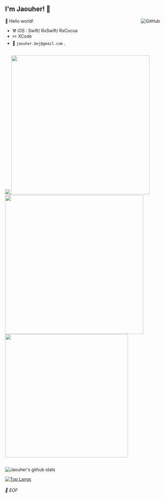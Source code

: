 ## I'm Jaouher! :wave:

<a href="https://github.com/jaouherbejaoui"><img align="right" alt="GitHub" src="https://img.shields.io/badge/dynamic/json?logo=github&label=GitHub+Followers&labelColor=282c34&color=181717&query=%24.data.totalSubs&url=https%3A%2F%2Fapi.spencerwoo.com%2Fsubstats%2F%3Fsource%3Dgithub%26queryKey%3DChungZH&longCache=true"/></a>

🎊 Hello world!

- :hammer_and_pick: iOS : Swift/ RxSwift/ RxCocoa
- :pencil2: XCode
- :email: `jaouher.bej@gmail.com` .

<br>
<a href="https://www.linkedin.com/in/jaouher-bejaoui/"> <img src="https://github-readme-linkedin-psi.vercel.app/user?username=jaouher-bejaoui" /> </a>
<img src="https://github-readme-linkedin-psi.vercel.app/experience?username=jaouher-bejaoui&limit=6" width="450" />
<div align="left">
<img src="https://github-readme-linkedin-psi.vercel.app/education?username=jaouher-bejaoui" width="450" />
<img src="https://github-readme-linkedin-psi.vercel.app/languages?username=jaouher-bejaoui" width="400"/>
</div>
<br>

![Jaouher's github stats](https://github-readme-stats.vercel.app/api?username=jaouherbejaoui&hide=stars&theme=graywhite&show_icons=true)

[![Top Langs](https://github-readme-stats.vercel.app/api/top-langs/?username=jaouherbejaoui&exclude_repo=Formation-ContentProvider)](https://github.com/jaouherbejaoui)
###### 💾 EOF

